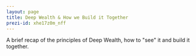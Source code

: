 ```yaml
---
layout: page
title: Deep Wealth & How we Build it Together
prezi-id: xhe17z0m_nff
---
```

A brief recap of the principles of Deep Wealth, how to "see" it and build it together.
